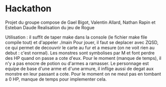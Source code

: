 # Hackathon
Projet du groupe compose de Gael Bigot, Valentin Allard, Nathan Rapin et Esteban Daude
Realisation du jeu de Rogue

Utilisation : il suffit de taper make dans la console (le fichier make file compile tout) et d'appeler ./main
Pour jouer, il faut se deplacer avec ZQSD, ce qui permet de decouvrir le carte au fur et a mesure (on ne voit rien au debut : c'est normal). Les monstres sont symbolises par M et font perdre des HP quand on passe a cote d'eux. Pour le moment (manque de temps), il n'y a pas enocre de potion ou d'armes a ramasser. Le personnage est equipe de base d'une arme et d'une armure, il inflige aussi de degat aux monstre en leur passant a cote.
Pour le moment on ne meut pas en tombant a 0 HP, manque de temps pour implementer cela.